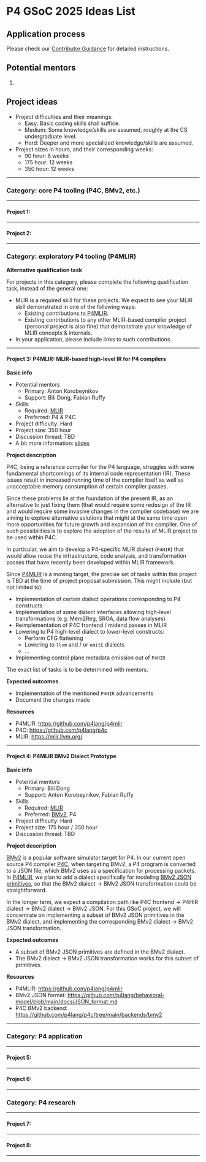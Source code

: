# P4 GSoC 2025 Ideas List

## Application process

Please check our [Contributor Guidance](contributor_guidance.md) for detailed instructions.

## Potential mentors

1.

## Project ideas

- Project difficulties and their meanings:
  - Easy: Basic coding skills shall suffice.
  - Medium: Some knowledge/skills are assumed, roughly at the CS undergraduate level.
  - Hard: Deeper and more specialized knowledge/skills are assumed.
- Project sizes in hours, and their corresponding weeks:
  - 90 hour: 8 weeks
  - 175 hour: 12 weeks
  - 350 hour: 12 weeks

---

### Category: core P4 tooling (P4C, BMv2, etc.)

---

#### Project 1:

---

#### Project 2:

---

### Category: exploratory P4 tooling (P4MLIR)

**Alternative qualification task**

For projects in this category, please complete the following qualification task, instead of the general one:

- MLIR is a required skill for these projects. We expect to see your MLIR skill demonstrated in one of the following ways:
  - Existing contributions to [P4MLIR](https://github.com/p4lang/p4mlir).
  - Existing contributions to any other MLIR-based compiler project (personal project is also fine) that demonstrate your knowledge of MLIR concepts & internals.
- In your application, please include links to such contributions.

---

#### Project 3: P4MLIR: MLIR-based high-level IR for P4 compilers

**Basic info**

- Potential mentors
  - Primary: Anton Korobeynikov
  - Support: Bili Dong, Fabian Ruffy
- Skills
  - Required: [MLIR](https://mlir.llvm.org/)
  - Preferred: P4 & P4C
- Project difficulty: Hard
- Project size: 350 hour
- Discussion thread: TBD
- A bit more information: [slides](https://p4.org/wp-content/uploads/2024/11/204-P4-Workshop-P4HIR_-Towards-Bridging-P4C-with-MLIR-P4-Workshop-2024.pdf)

**Project description**

P4C, being a reference compiler for the P4 language, struggles with some fundamental shortcomings of its internal code representation (IR). These issues result in increased running time of the compiler itself as well as unacceptable memory consumption of certain compiler passes.

Since these problems lie at the foundation of the present IR, as an alternative to just fixing them (that would require some redesign of the IR and would require some invasive changes in the compiler codebase) we are aiming to explore alternative solutions that might at the same time open more opportunities for future growth and expansion of the compiler. One of such possibilities is to explore the adoption of the results of MLIR project to be used within P4C. 

In particular, we aim to develop a P4-specific MLIR dialect (`P4HIR`) that would allow reuse the infrastructure, code analysis, and transformation passes that have recently been developed within MLIR framework.

Since [P4MLIR](https://github.com/p4lang/p4mlir) is a moving target, the precise set of tasks within this project is TBD at the time of project proposal submission. This might include (but not limited to):
 - Implementation of certain dialect operations corresponding to P4 constructs
 - Implementation of some dialect interfaces allowing high-level transformations (e.g. Mem2Reg, SROA, data flow analyses)
 - Reimplementation of P4C frontend / midend passes in MLIR
 - Lowering to P4 high-level dialect to lower-level constructs:
    - Perform CFG flattening
    - Lowering to `llvm` and / or `emitC` dialects
    - ...
  - Implementing control plane metadata emission out of `P4HIR`

The exact list of tasks is to be determined with mentors.

**Expected outcomes**

 - Implementation of the mentioned `P4HIR` advancements
 - Document the changes made

**Resources**

- P4MLIR: https://github.com/p4lang/p4mlir
- P4C: https://github.com/p4lang/p4c
- MLIR: https://mlir.llvm.org/

---

#### Project 4: P4MLIR BMv2 Dialect Prototype

**Basic info**

- Potential mentors
  - Primary: Bili Dong
  - Support: Anton Korobeynikov, Fabian Ruffy
- Skills
  - Required: [MLIR](https://mlir.llvm.org/)
  - Preferred: [BMv2](https://github.com/p4lang/behavioral-model), P4
- Project difficulty: Hard
- Project size: 175 hour / 350 hour
- Discussion thread: TBD

**Project description**

[BMv2](https://github.com/p4lang/behavioral-model) is a popular software simulator target for P4. In our current open source P4 compiler [P4C](https://github.com/p4lang/p4c), when targeting BMv2, a P4 program is converted to a JSON file, which BMv2 uses as a specification for processing packets. In [P4MLIR](https://github.com/p4lang/p4mlir), we plan to add a dialect specifically for modeling [BMv2 JSON primitives](https://github.com/p4lang/behavioral-model/blob/main/docs/JSON_format.md), so that the BMv2 dialect -> BMv2 JSON transformation could be straightforward.

In the longer term, we expect a compilation path like P4C frontend -> P4HIR dialect -> BMv2 dialect -> BMv2 JSON. For this GSoC project, we will concentrate on implementing a subset of BMv2 JSON primitives in the BMv2 dialect, and implementing the corresponding BMv2 dialect -> BMv2 JSON transformation.

**Expected outcomes**

- A subset of BMv2 JSON primitives are defined in the BMv2 dialect.
- The BMv2 dialect -> BMv2 JSON transformation works for this subset of primitives.

**Resources**

- P4MLIR: https://github.com/p4lang/p4mlir
- BMv2 JSON format: https://github.com/p4lang/behavioral-model/blob/main/docs/JSON_format.md
- P4C BMv2 backend: https://github.com/p4lang/p4c/tree/main/backends/bmv2

---

### Category: P4 application

---

#### Project 5:

---

#### Project 6:

---

### Category: P4 research

---

#### Project 7:

---

#### Project 8:

---
